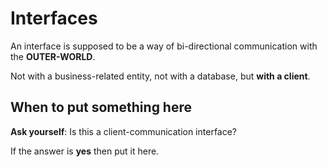 # Interfaces

An interface is supposed to be a way of bi-directional communication with the **OUTER-WORLD**.

Not with a business-related entity, not with a database, but **with a client**.

## When to put something here

**Ask yourself**: Is this a client-communication interface?

If the answer is **yes** then put it here.